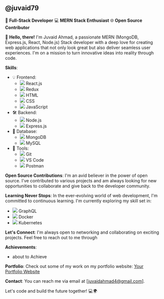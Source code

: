 ## @juvaid79

🚀 **Full-Stack Developer**
💻 **MERN Stack Enthusiast**
🌐 **Open Source Contributor**

👋 **Hello, there!**
I'm Juvaid Ahmad, a passionate MERN (MongoDB, Express.js, React, Node.js) Stack developer with a deep love for creating web applications that not only look great but also deliver seamless user experiences. I'm on a mission to turn innovative ideas into reality through code.

**Skills**:
- 💡 Frontend: 
  - <img src="https://img.icons8.com/color/48/000000/react-native.png"/> React.js
  - <img src="https://img.icons8.com/color/48/000000/redux.png"/> Redux
  - <img src="https://img.icons8.com/color/48/000000/html-5.png"/> HTML
  - <img src="https://img.icons8.com/color/48/000000/css3.png"/> CSS
  - <img src="https://img.icons8.com/color/48/000000/javascript.png"/> JavaScript
- 🛠️ Backend:
  - <img src="https://img.icons8.com/color/48/000000/nodejs.png"/> Node.js
  - <img src="https://img.icons8.com/color/48/000000/express.png"/> Express.js
- 💾 Database:
  - <img src="https://img.icons8.com/color/48/000000/mongodb.png"/> MongoDB
  - <img src="https://img.icons8.com/color/48/000000/mysql.png"/> MySQL
- 🔧 Tools:
  - <img src="https://img.icons8.com/color/48/000000/git.png"/> Git
  - <img src="https://img.icons8.com/color/48/000000/visual-studio-code-2019.png"/> VS Code
  - <img src="https://img.icons8.com/color/48/000000/postman-api.png"/> Postman

**Open Source Contributions**:
I'm an avid believer in the power of open source. I've contributed to various projects and am always looking for new opportunities to collaborate and give back to the developer community.

**Learning Never Stops**:
In the ever-evolving world of web development, I'm committed to continuous learning. I'm currently exploring my skill set in:
- <img src="https://img.icons8.com/color/48/000000/graphql.png"/> GraphQL
- <img src="https://img.icons8.com/color/48/000000/docker.png"/> Docker
- <img src="https://img.icons8.com/color/48/000000/kubernetes.png"/> Kubernetes

**Let's Connect**:
I'm always open to networking and collaborating on exciting projects. Feel free to reach out to me through 

**Achievements**:
- about to Achieve

**Portfolio**:
Check out some of my work on my portfolio website: [Your Portfolio Website](https://www.your-portfolio-website.com)

**Contact**:
You can reach me via email at [juvaidahmad4@gmail.com].

Let's code and build the future together! 💻🌍

